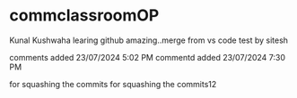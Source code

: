 # commclassroomOP

Kunal Kushwaha learing github amazing..merge from vs code
test by sitesh

comments added 23/07/2024 5:02 PM
commentd added 23/07/2024 7:30 PM

for squashing the commits
for squashing the commits12
